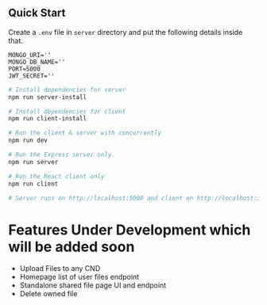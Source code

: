 ## Quick Start

Create a `.env` file in `server` directory and put the following details inside that.
```
MONGO_URI=''
MONGO_DB_NAME=''
PORT=5000
JWT_SECRET=''

```

```bash
# Install dependencies for server
npm run server-install

# Install dependencies for client
npm run client-install

# Run the client & server with concurrently
npm run dev

# Run the Express server only
npm run server

# Run the React client only
npm run client

# Server runs on http://localhost:5000 and client on http://localhost:3000
```
# Features Under Development which will be added soon
- Upload Files to any CND
- Homepage list of user files endpoint
- Standalone shared file page UI and endpoint
- Delete owned file

